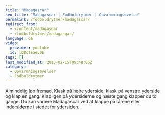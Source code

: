 ```yaml
---
title: "Madagascar"
seo_title: "Madagascar | Fodboldrytmer | Opvarmningsøvelse"
permalink: /fodboldrytmer/madagascar/
redirect_from: 
  - /content/madagasgar
  - /fodboldrytmer/madagasgar/
language: da
video:
  provider: youtube
  id: lbDotEaeL0E
tags: []
last_modified_at: 2013-02-15T09:48:05Z
category:
  - Opvarmningsøvelser
  - Fodboldrytmer
---
```


Almindelig løb fremad. Klask på højre yderside; klask på venstre yderside
og klap en gang. Klap igen på ydersiderne og næste gang klapper du to gange. Du kan
variere Madagascar ved at klappe på lårene eller indersiderne i stedet for ydersiden.

